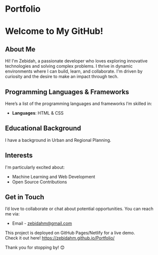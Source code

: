 # Portfolio
# Welcome to My GitHub!

## About Me
Hi! I'm Zebidah, a passionate developer who loves exploring innovative technologies and solving complex problems. I thrive in dynamic environments where I can build, learn, and collaborate. I'm driven by curiosity and the desire to make an impact through tech.

## Programming Languages & Frameworks
Here’s a list of the programming languages and frameworks I’m skilled in:
- **Languages**: HTML & CSS

## Educational Background
I have a background in Urban and Regional Planning.

## Interests
I'm particularly excited about:
- Machine Learning and Web Development
- Open Source Contributions

## Get in Touch
I’d love to collaborate or chat about potential opportunities. You can reach me via:
- Email - zebidahm@gmail.com

This project is deployed on GitHub Pages/Netlify for a live demo.  
Check it out here! https://zebidahm.github.io/Portfolio/ 

Thank you for stopping by! 😊
